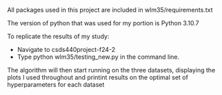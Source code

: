 All packages used in this project are included in wlm35/requirements.txt

The version of python that was used for my portion is Python 3.10.7

To replicate the results of my study:
- Navigate to csds440project-f24-2
- Type python wlm35/testing_new.py in the command line.

The algorithm will then start running on the three datasets, displaying the plots I used throughout and printint results on the optimal set of hyperparameters for each dataset